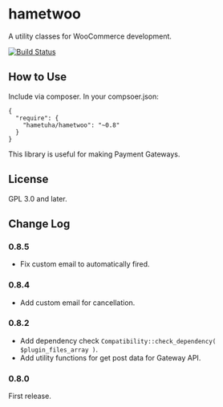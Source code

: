# hametwoo
A utility classes for WooCommerce development.

[![Build Status](https://travis-ci.org/hametuha/hametwoo.svg)](https://travis-ci.org/hametuha/hametwoo)

## How to Use

Include via composer. In your compsoer.json:

```
{
  "require": {
    "hametuha/hametwoo": "~0.8"
  }
}
```

This library is useful for making Payment Gateways.

## License

GPL 3.0 and later.

## Change Log

### 0.8.5

- Fix custom email to automatically fired.

### 0.8.4

- Add custom email for cancellation.

### 0.8.2

- Add dependency check `Compatibility::check_dependency( $plugin_files_array )`.
- Add utility functions for get post data for Gateway API.

### 0.8.0

First release.
